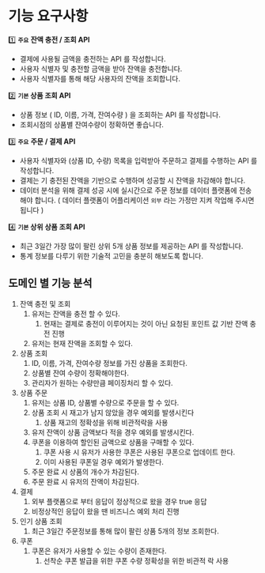 # 기능 요구사항

1️⃣ **`주요`** **잔액 충전 / 조회 API**

- 결제에 사용될 금액을 충전하는 API 를 작성합니다.
- 사용자 식별자 및 충전할 금액을 받아 잔액을 충전합니다.
- 사용자 식별자를 통해 해당 사용자의 잔액을 조회합니다.

2️⃣ **`기본` 상품 조회 API**

- 상품 정보 ( ID, 이름, 가격, 잔여수량 ) 을 조회하는 API 를 작성합니다.
- 조회시점의 상품별 잔여수량이 정확하면 좋습니다.

3️⃣ **`주요`** **주문 / 결제 API**

- 사용자 식별자와 (상품 ID, 수량) 목록을 입력받아 주문하고 결제를 수행하는 API 를 작성합니다.
- 결제는 기 충전된 잔액을 기반으로 수행하며 성공할 시 잔액을 차감해야 합니다.
- 데이터 분석을 위해 결제 성공 시에 실시간으로 주문 정보를 데이터 플랫폼에 전송해야 합니다. ( 데이터 플랫폼이 어플리케이션 `외부` 라는 가정만 지켜 작업해 주시면 됩니다 )


4️⃣ **`기본` 상위 상품 조회 API**

- 최근 3일간 가장 많이 팔린 상위 5개 상품 정보를 제공하는 API 를 작성합니다.
- 통계 정보를 다루기 위한 기술적 고민을 충분히 해보도록 합니다.

## 도메인 별 기능 분석

1. 잔액 충전 및 조회
   1. 유저는 잔액을 충전 할 수 있다.
      1. 현재는 결제로 충전이 이루어지는 것이 아닌 요청된 포인트 값 기반 잔액 충전 진행
   2. 유저는 현재 잔액을 조회할 수 있다.
2. 상품 조회
   1. ID, 이름, 가격, 잔여수량 정보를 가진 상품을 조회한다.
   2. 상품별 잔여 수량이 정확해야한다.
   3. 관리자가 원하는 수량만큼 페이징처리 할 수 있다.
3. 상품 주문
   1. 유저는 상품 ID, 상품별 수량으로 주문을 할 수 있다.
   2. 상품 조회 시 재고가 남지 않았을 경우 예외를 발생시킨다
      1. 상품 재고의 정확성을 위해 비관적락을 사용
   3. 유저 잔액이 상품 금액보다 적을 경우 예외를 발생시킨다.
   4. 쿠폰을 이용하여 할인된 금액으로 상품을 구매할 수 있다.
      1. 쿠폰 사용 시 유저가 사용한 쿠폰은 사용된 쿠폰으로 업데이트 한다.
      2. 이미 사용된 쿠폰일 경우 예외가 발생한다.
   5. 주문 완료 시 상품의 개수가 차감된다.
   6. 주문 완료 시 유저의 잔액이 차감된다.
4. 결제
   1. 외부 플랫폼으로 부터 응답이 정상적으로 왔을 경우 true 응답
   2. 비정상적인 응답이 왔을 땐 비즈니스 예외 처리 진행
5. 인기 상품 조회
   1. 최근 3일간 주문정보를 통해 많이 팔린 상품 5개의 정보 조회한다.
6. 쿠폰
   1. 쿠폰은 유저가 사용할 수 있는 수량이 존재한다.
      1. 선착순 쿠폰 발급을 위한 쿠폰 수량 정확성을 위한 비관적 락 사용
    